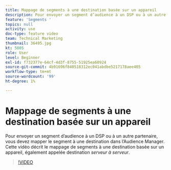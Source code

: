 ```yaml
---
title: Mappage de segments à une destination basée sur un appareil
description: Pour envoyer un segment d’audience à un DSP ou à un autre partenaire, vous devez mapper le segment à une destination dans l’Audience Manager. Cette vidéo décrit le mappage de segments à une destination basée sur un appareil, également appelée destination "serveur à serveur".
feature: 'Segments '
topics: null
activity: use
doc-type: feature video
team: Technical Marketing
thumbnail: 36495.jpg
kt: 5805
role: User
level: Beginner
exl-id: f732377e-64cf-4d3f-8755-51925ea60924
source-git-commit: 4b91696f840518312ec041abdbe5217178aee405
workflow-type: tm+mt
source-wordcount: '99'
ht-degree: 1%

---
```


# Mappage de segments à une destination basée sur un appareil

Pour envoyer un segment d’audience à un DSP ou à un autre partenaire, vous devez mapper le segment à une destination dans l’Audience Manager. Cette vidéo décrit le mappage de segments à une destination basée sur un appareil, également appelée destination _serveur à serveur_.

>[!VIDEO](https://video.tv.adobe.com/v/36495/?quality=12&learn=on)
